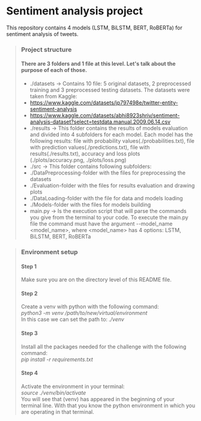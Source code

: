 # Sentiment analysis project
This repository contains 4 models (LSTM, BiLSTM, BERT, RoBERTa) for sentiment analysis of tweets. 
> ### Project structure
> #### There are 3 folders and 1 file at this level. Let's talk about the purpose of each of those.
> - ./datasets -> Contains 10 file: 5 original datasets, 2 preprocessed training and 3 preprocessed testing datasets. The datasets were taken from Kaggle:
>  - https://www.kaggle.com/datasets/jp797498e/twitter-entity-sentiment-analysis 
>  - https://www.kaggle.com/datasets/abhi8923shriv/sentiment-analysis-dataset?select=testdata.manual.2009.06.14.csv
> - ./results -> This folder contains the results of models evaluation and divided into 4 subfolders for each model. Each model has the following results: file with probability values(./probabilities.txt), file with prediction values(./predictions.txt), file with results(./results.txt), accuracy and loss  plots (./plots/accuracy.png, ./plots/loss.png)
> - ./src -> This folder contains following subfolders:
>  - ./DataPreprocessing-folder with the files for preprocessing the datasets
>  - ./Evaluation-folder with the files for results evaluation and drawing plots
>  - ./DataLoading-folder with the file for data and models loading
>  - ./Models-folder with the files for models building
> - main.py -> Is the execution script that will parse the commands you give from the terminal to your code.
To execute the main.py file the command must have the argument --model_name <model_name>, where <model_name> has 4 options: LSTM, BiLSTM, BERT, RoBERTa

> ### Environment setup
> #### Step 1
> Make sure you are on the directory level of this README file.
> #### Step 2
> Create a venv with python with the following command:\
> *python3 -m venv /path/to/new/virtual/environment*\
> In this case we can set the path to: *./venv*
> #### Step 3
> Install all the packages needed for the challenge with the following command:\
> *pip install -r requirements.txt*
> #### Step 4
> Activate the environment in your terminal:\
> *source ./venv/bin/activate*\
> You will see that (venv) has appeared in the beginning of your terminal line. With that you know the python environment in which you are operating in that terminal.
